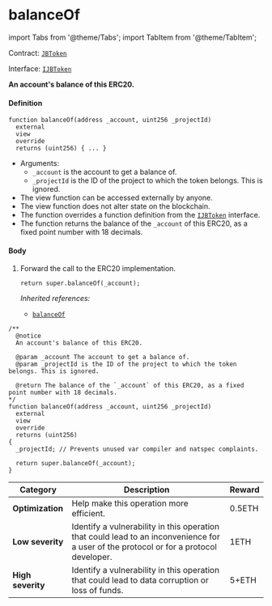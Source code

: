 # balanceOf

import Tabs from '@theme/Tabs';
import TabItem from '@theme/TabItem';

Contract: [`JBToken`](/dev/api/contracts/jbtoken/README.md)​‌

Interface: [`IJBToken`](/dev/api/interfaces/ijbtoken.md)

<Tabs>
<TabItem value="Step by step" label="Step by step">

**An account's balance of this ERC20.**

#### Definition

```
function balanceOf(address _account, uint256 _projectId) 
  external 
  view 
  override 
  returns (uint256) { ... }
```

* Arguments:
  * `_account` is the account to get a balance of.
  * `_projectId` is the ID of the project to which the token belongs. This is ignored.
* The view function can be accessed externally by anyone.
* The view function does not alter state on the blockchain.
* The function overrides a function definition from the [`IJBToken`](/dev/api/interfaces/ijbtoken.md) interface.
* The function returns the balance of the `_account` of this ERC20, as a fixed point number with 18 decimals.

#### Body

1.  Forward the call to the ERC20 implementation.

    ```
    return super.balanceOf(_account);
    ```

    _Inherited references:_

    * [`balanceOf`](https://docs.openzeppelin.com/contracts/4.x/dev/api/token/erc20#IERC20-balanceOf-address-)

</TabItem>

<TabItem value="Code" label="Code">

```
/** 
  @notice
  An account's balance of this ERC20.

  @param _account The account to get a balance of.
  @param _projectId is the ID of the project to which the token belongs. This is ignored.

  @return The balance of the `_account` of this ERC20, as a fixed point number with 18 decimals.
*/
function balanceOf(address _account, uint256 _projectId) 
  external 
  view 
  override 
  returns (uint256) 
{
  _projectId; // Prevents unused var compiler and natspec complaints.

  return super.balanceOf(_account);
}
```

</TabItem>

<TabItem value="Bug bounty" label="Bug bounty">

| Category          | Description                                                                                                                            | Reward |
| ----------------- | -------------------------------------------------------------------------------------------------------------------------------------- | ------ |
| **Optimization**  | Help make this operation more efficient.                                                                                               | 0.5ETH |
| **Low severity**  | Identify a vulnerability in this operation that could lead to an inconvenience for a user of the protocol or for a protocol developer. | 1ETH   |
| **High severity** | Identify a vulnerability in this operation that could lead to data corruption or loss of funds.                                        | 5+ETH  |

</TabItem>
</Tabs>
